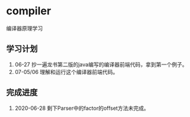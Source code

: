 # compiler
编译器原理学习
## 学习计划
1. 06-27 抄一遍龙书第二版的java编写的编译器前端代码，拿到第一个例子。
2. 07-05/06 理解和运行这个编译器前端代码。
## 完成进度
1. 2020-06-28 剩下Parser中的factor的offset方法未完成。
